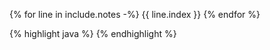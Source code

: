 {% for line in include.notes -%}
    {{ line.index }}
{% endfor %}


{% highlight java %}
{% endhighlight %}
